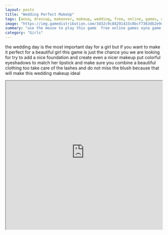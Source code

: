 ```yaml
---
layout: posts
title: "Wedding Perfect MakeUp"
tags: [anna, dressup, makeover, makeup, wedding, free, online, games, oyna, game, free, games, play, play, games]
image: "https://img.gamedistribution.com/3d32c9c84291433c8bcf7363db2e9cd4.jpg"
summary: "use the mouse to play this game  free online games oyna game free games play play games"
category: "Girls"
---
```


the wedding day is the most important day for a girl but if you want to make it perfect for a beautiful girl this game is just the chance you we are looking for try to add a nice foundation and create even a nicer makeup put colorful eyeshadows to match her lipstick and make sure you combine a beautiful clothing too take care of the lashes and do not miss the blush because that will make this wedding makeup ideal

<iframe width="100%" height="480px;" src="https://html5.gamedistribution.com/3d32c9c84291433c8bcf7363db2e9cd4/"></iframe>